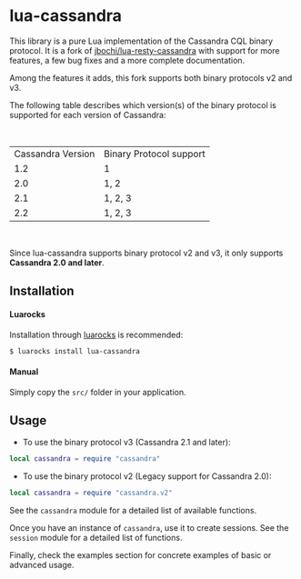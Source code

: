 # lua-cassandra

This library is a pure Lua implementation of the Cassandra CQL binary protocol. It is a fork of [jbochi/lua-resty-cassandra][lua-resty-cassandra] with support for more features, a few bug fixes and a more complete documentation.

Among the features it adds, this fork supports both binary protocols v2 and v3.

The following table describes which version(s) of the binary protocol is supported for each version of Cassandra:

<br />
<table class="module_list">
  <tr><td>Cassandra Version</td><td>Binary Protocol support</td></tr>
  <tr><td>1.2</td><td>1</td></tr>
  <tr><td>2.0</td><td>1, 2</td></tr>
  <tr><td>2.1</td><td>1, 2, 3</td></tr>
  <tr><td>2.2</td><td>1, 2, 3</td></tr>
</table>
<br />

Since lua-cassandra supports binary protocol v2 and v3, it only supports **Cassandra 2.0 and later**.

## Installation

#### Luarocks

Installation through [luarocks][luarocks-url] is recommended:

```bash
$ luarocks install lua-cassandra
```

#### Manual

Simply copy the `src/` folder in your application.

## Usage

- To use the binary protocol v3 (Cassandra 2.1 and later):

```lua
local cassandra = require "cassandra"
```

- To use the binary protocol v2 (Legacy support for Cassandra 2.0):

```lua
local cassandra = require "cassandra.v2"
```

See the `cassandra` module for a detailed list of available functions.

Once you have an instance of `cassandra`, use it to create sessions. See the `session` module for a detailed list of functions.

Finally, check the examples section for concrete examples of basic or advanced usage.

[luarocks-url]: https://luarocks.org
[lua-resty-cassandra]: https://github.com/jbochi/lua-resty-cassandra
